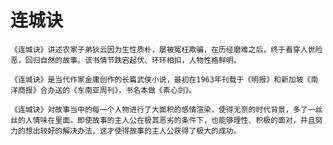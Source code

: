 # 连城诀

    《连城诀》讲述农家子弟狄云因为生性质朴，屡被冤枉欺骗，在历经磨难之后，终于看穿人世险恶，回归自然的故事。该书情节跌宕起伏、环环相扣，人物性格鲜明。

    《连城诀》是当代作家金庸创作的长篇武侠小说，最初在1963年刊载于《明报》和新加坡《南洋商报》合办送的《东南亚周刊》，书名本做《素心剑》。

    《连城诀》对故事当中的每一个人物进行了大面积的感情渲染，使得无奈的时代背景，多了一丝丝的人情味在里面。即使故事的主人公在极其恶劣的条件下，也能够理性、积极的面对，并且努力的想出较好的解决办法，这才使得故事的主人公获得了极大的成功。
